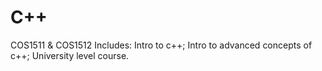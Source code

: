 # C++
COS1511 &amp; COS1512 
Includes:
          Intro to c++;
          Intro to advanced concepts of c++;
          University level course.
